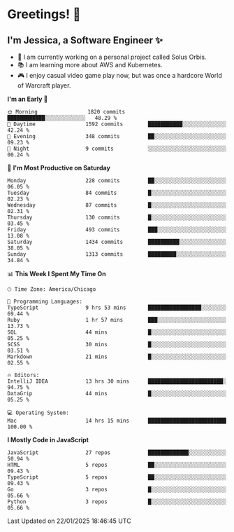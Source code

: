 # Greetings! 🧠

## I'm Jessica, a Software Engineer :sparkles:

- 🌟 I am currently working on a personal project called Solus Orbis.
- 📚 I am learning more about AWS and Kubernetes.
- 🎮 I enjoy casual video game play now, but was once a hardcore World of Warcraft player.

<!--START_SECTION:waka-->
**I'm an Early 🐤** 

```text
🌞 Morning                1820 commits        ████████████░░░░░░░░░░░░░   48.29 % 
🌆 Daytime                1592 commits        ███████████░░░░░░░░░░░░░░   42.24 % 
🌃 Evening                348 commits         ██░░░░░░░░░░░░░░░░░░░░░░░   09.23 % 
🌙 Night                  9 commits           ░░░░░░░░░░░░░░░░░░░░░░░░░   00.24 % 
```
📅 **I'm Most Productive on Saturday** 

```text
Monday                   228 commits         ██░░░░░░░░░░░░░░░░░░░░░░░   06.05 % 
Tuesday                  84 commits          █░░░░░░░░░░░░░░░░░░░░░░░░   02.23 % 
Wednesday                87 commits          █░░░░░░░░░░░░░░░░░░░░░░░░   02.31 % 
Thursday                 130 commits         █░░░░░░░░░░░░░░░░░░░░░░░░   03.45 % 
Friday                   493 commits         ███░░░░░░░░░░░░░░░░░░░░░░   13.08 % 
Saturday                 1434 commits        ██████████░░░░░░░░░░░░░░░   38.05 % 
Sunday                   1313 commits        █████████░░░░░░░░░░░░░░░░   34.84 % 
```


📊 **This Week I Spent My Time On** 

```text
🕑︎ Time Zone: America/Chicago

💬 Programming Languages: 
TypeScript               9 hrs 53 mins       █████████████████░░░░░░░░   69.44 % 
Ruby                     1 hr 57 mins        ███░░░░░░░░░░░░░░░░░░░░░░   13.73 % 
SQL                      44 mins             █░░░░░░░░░░░░░░░░░░░░░░░░   05.25 % 
SCSS                     30 mins             █░░░░░░░░░░░░░░░░░░░░░░░░   03.51 % 
Markdown                 21 mins             █░░░░░░░░░░░░░░░░░░░░░░░░   02.55 % 

🔥 Editors: 
IntelliJ IDEA            13 hrs 30 mins      ████████████████████████░   94.75 % 
DataGrip                 44 mins             █░░░░░░░░░░░░░░░░░░░░░░░░   05.25 % 

💻 Operating System: 
Mac                      14 hrs 15 mins      █████████████████████████   100.00 % 
```

**I Mostly Code in JavaScript** 

```text
JavaScript               27 repos            █████████████░░░░░░░░░░░░   50.94 % 
HTML                     5 repos             ██░░░░░░░░░░░░░░░░░░░░░░░   09.43 % 
TypeScript               5 repos             ██░░░░░░░░░░░░░░░░░░░░░░░   09.43 % 
Go                       3 repos             █░░░░░░░░░░░░░░░░░░░░░░░░   05.66 % 
Python                   3 repos             █░░░░░░░░░░░░░░░░░░░░░░░░   05.66 % 
```




 Last Updated on 22/01/2025 18:46:45 UTC
<!--END_SECTION:waka-->

<!--
**jessikuh/jessikuh** is a ✨ _special_ ✨ repository because its `README.md` (this file) appears on your GitHub profile.

Here are some ideas to get you started:

- 🔭 I’m currently working on ...
- 🌱 I’m currently learning ...
- 👯 I’m looking to collaborate on ...
- 🤔 I’m looking for help with ...
- 💬 Ask me about ...
- 📫 How to reach me: ...
- 😄 Pronouns: ...
- ⚡ Fun fact: ...
-->
